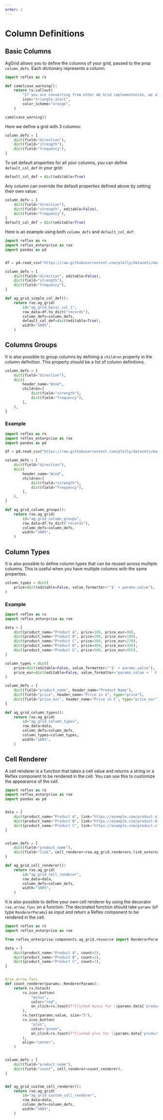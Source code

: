 ```yaml
---
order: 1
---
```



# Column Definitions

## Basic Columns

AgGrid allows you to define the columns of your grid, passed to the prop `column_defs`. Each dictionary represents a column.

```python
import reflex as rx

def camelcase_warning():
    return rx.callout(
        "If you are converting from other AG Grid implementation, we also support camelCase for the name of the properties.",
        icon="triangle_alert",
        color_scheme="orange",
    )
```

```python
camelcase_warning()
```

Here we define a grid with 3 columns:
```python
column_defs = [
    dict(field="direction"),
    dict(field="strength"),
    dict(field="frequency"),
]
```

To set default properties for all your columns, you can define `default_col_def` in your grid:

```python
default_col_def = dict(editable=True)
```

Any column can override the default properties defined above by setting their own value:

```python
column_defs = [
    dict(field="direction"),
    dict(field="strength", editable=False),
    dict(field="frequency"),
]
default_col_def = dict(editable=True)
```

Here is an example using both `column_defs` and `default_col_def`:

```python
import reflex as rx
import reflex_enterprise as rxe
import pandas as pd


df = pd.read_csv("https://raw.githubusercontent.com/plotly/datasets/master/wind_dataset.csv")

column_defs = [
    dict(field="direction", editable=False),
    dict(field="strength"),
    dict(field="frequency"),
]

def ag_grid_simple_col_def():
    return rxe.ag_grid(
        id="ag_grid_basic_col_1",
        row_data=df.to_dict("records"),
        column_defs=column_defs,
        default_col_def=dict(editable=True),
        width="100%",
    )

```


## Columns Groups
It is also possible to group columns by defining a `children` property in the column definition. This property should be a list of column definitions.

```python
column_defs = [
    dict(field="direction"),
    dict(
        header_name="Wind",
        children=[
            dict(field="strength"),
            dict(field="frequency"),
        ],
    ),
]
```

### Example

```python
import reflex as rx
import reflex_enterprise as rxe
import pandas as pd

df = pd.read_csv("https://raw.githubusercontent.com/plotly/datasets/master/wind_dataset.csv")

column_defs = [
    dict(field="direction"),
    dict(
        header_name="Wind",
        children=[
            dict(field="strength"),
            dict(field="frequency"),
        ],
    ),
]

def ag_grid_column_groups():
    return rxe.ag_grid(
        id="ag_grid_column_groups",
        row_data=df.to_dict("records"),
        column_defs=column_defs,
        width="100%",
    )

```

## Column Types

It is also possible to define column types that can be reused across multiple columns. This is useful when you have multiple columns with the same properties.

```python
column_types = dict(
    price=dict(editable=False, value_formatter="'$' + params.value"),
)
```

### Example

```python
import reflex as rx
import reflex_enterprise as rxe

data = [
    dict(product_name="Product A", price=100, price_eur=90),
    dict(product_name="Product B", price=200, price_eur=180),
    dict(product_name="Product C", price=300, price_eur=270),
    dict(product_name="Product D", price=400, price_eur=360),
    dict(product_name="Product E", price=500, price_eur=450),
]

column_types = dict(
    price=dict(editable=False, value_formatter="'$' + params.value"),
    price_eur=dict(editable=False, value_formatter="params.value + ' €'"),
)

column_defs = [
    dict(field="product_name", header_name="Product Name"),
    dict(field="price", header_name="Price in $", type="price"),
    dict(field="price_eur", header_name="Price in €", type="price_eur"),
]

def ag_grid_column_types():
    return rxe.ag_grid(
        id="ag_grid_column_types",
        row_data=data,
        column_defs=column_defs,
        column_types=column_types,
        width="100%",
    )
```

## Cell Renderer

A cell renderer is a function that takes a cell value and returns a string or a Reflex component to be rendered in the cell. You can use this to customize the appearance of the cell.

```python
import reflex as rx
import reflex_enterprise as rxe
import pandas as pd


data = [
    dict(product_name="Product A", link="https://example.com/product-a"),
    dict(product_name="Product B", link="https://example.com/product-b"),
    dict(product_name="Product C", link="https://example.com/product-c"),
]


column_defs = [
    dict(field="product_name"),
    dict(field="link", cell_renderer=rxe.ag_grid.renderers.link_external),
]

def ag_grid_cell_renderer():
    return rxe.ag_grid(
        id="ag_grid_cell_renderer",
        row_data=data,
        column_defs=column_defs,
        width="100%",
    )
```

It is also possible to define your own cell renderer by using the decorator `rxe.arrow_func` on a function. The decorated function should take `params` (of type `RendererParams`) as input and return a Reflex component to be rendered in the cell.

```python
import reflex as rx
import reflex_enterprise as rxe

from reflex_enterprise.components.ag_grid.resource import RendererParams

data = [
    dict(product_name="Product A", count=5),
    dict(product_name="Product B", count=2),
    dict(product_name="Product C", count=7),
]


@rxe.arrow_func
def count_renderer(params: RendererParams):
    return rx.hstack(
        rx.icon_button(
            "minus",
            color="red",
            on_click=rx.toast(f"Clicked minus for \{params.data['product_name']}"),
        ),
        rx.text(params.value, size="5"),
        rx.icon_button(
            "plus",
            color="green",
            on_click=rx.toast(f"Clicked plus for \{params.data['product_name']}"),
        ),
        align="center",
    )


column_defs = [
    dict(field="product_name"),
    dict(field="count", cell_renderer=count_renderer),
]


def ag_grid_custom_cell_renderer():
    return rxe.ag_grid(
        id="ag_grid_custom_cell_renderer",
        row_data=data,
        column_defs=column_defs,
        width="100%",
    )

```

